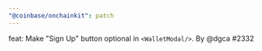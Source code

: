 ```yaml
---
"@coinbase/onchainkit": patch
---
```


feat: Make "Sign Up" button optional in `<WalletModal/>`. By @dgca #2332
